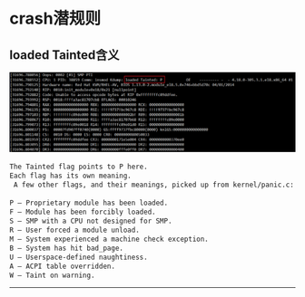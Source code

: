 # crash潜规则

## loaded Tainted含义


![20220331_212651_15](image/20220331_212651_15.png)

```
The Tainted flag points to P here.
Each flag has its own meaning.
 A few other flags, and their meanings, picked up from kernel/panic.c:

P — Proprietary module has been loaded.
F — Module has been forcibly loaded.
S — SMP with a CPU not designed for SMP.
R — User forced a module unload.
M — System experienced a machine check exception.
B — System has hit bad_page.
U — Userspace-defined naughtiness.
A — ACPI table overridden.
W — Taint on warning.
```















---
